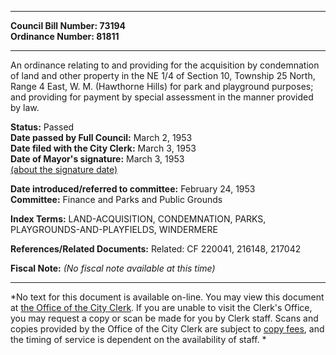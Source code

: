 * * * * *  
  
**Council Bill Number: [](#h0)[](#h2)73194**   
**Ordinance Number: 81811**  
  
* * * * *  
  
An ordinance relating to and providing for the acquisition by condemnation of land and other property in the NE 1/4 of Section 10, Township 25 North, Range 4 East, W. M. (Hawthorne Hills) for park and playground purposes; and providing for payment by special assessment in the manner provided by law.  
  
**Status:** Passed   
**Date passed by Full Council:** March 2, 1953   
**Date filed with the City Clerk:** March 3, 1953   
**Date of Mayor's signature:** March 3, 1953   
[(about the signature date)](/~public/approvaldate.htm)   
  
  
**Date introduced/referred to committee:** February 24, 1953   
**Committee:** Finance and Parks and Public Grounds   
  
**Index Terms:** LAND-ACQUISITION, CONDEMNATION, PARKS, PLAYGROUNDS-AND-PLAYFIELDS, WINDERMERE  
  
**References/Related Documents:** Related: CF 220041, 216148, 217042  
  
**Fiscal Note:** *(No fiscal note available at this time)*  
  
* * * * *  
  
*No text for this document is available on-line. You may view this document at [the Office of the City Clerk](http://www.seattle.gov/leg/clerk/contactUs.htm). If you are unable to visit the Clerk's Office, you may request a copy or scan be made for you by Clerk staff. Scans and copies provided by the Office of the City Clerk are subject to [copy fees](http://clerk.seattle.gov/~public/clerkfees.htm), and the timing of service is dependent on the availability of staff. *  
  
  

